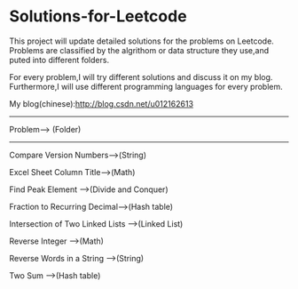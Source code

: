 Solutions-for-Leetcode
======================

This project will update detailed solutions for the problems on Leetcode. Problems are classified by the algrithom or data structure they use,and puted into different folders.

For every problem,I will try different solutions and discuss it on my blog. Furthermore,I will use different programming languages for every problem.

My blog(chinese):http://blog.csdn.net/u012162613



*********************
Problem--> (Folder)
*********************
Compare Version Numbers-->(String)

Excel Sheet Column Title-->(Math)

Find Peak Element -->(Divide and Conquer)

Fraction to Recurring Decimal-->(Hash table)

Intersection of Two Linked Lists -->(Linked List)

Reverse Integer -->(Math)

Reverse Words in a String -->(String)

Two Sum -->(Hash table)

